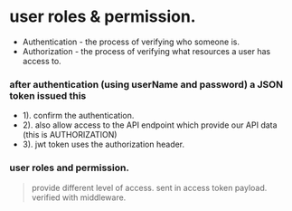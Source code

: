# user roles & permission.

- Authentication - the process of verifying who someone is.
- Authorization - the process of verifying what resources a user has access to.

### after authentication (using userName and password) a JSON token issued this

- 1). confirm the authentication.
- 2). also allow access to the API endpoint which provide our API data (this is AUTHORIZATION)
- 3). jwt token uses the authorization header.

### user roles and permission.

> provide different level of access.
> sent in access token payload.
> verified with middleware.
